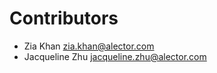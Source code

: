 # Contributors

* Zia Khan [zia.khan@alector.com](mailto:zia.khan@alector.com)
* Jacqueline Zhu [jacqueline.zhu@alector.com](mailto:jacqueline.zhu@alector.com)